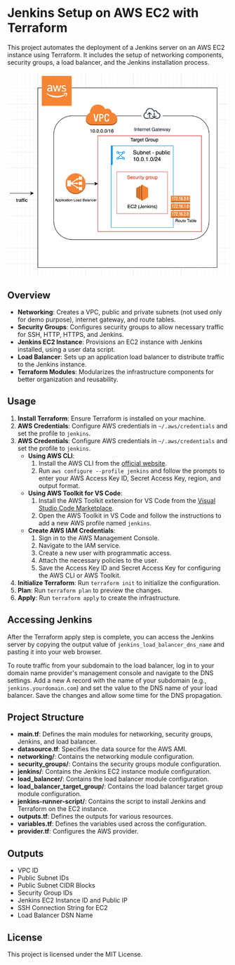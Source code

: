 # Jenkins Setup on AWS EC2 with Terraform

This project automates the deployment of a Jenkins server on an AWS EC2 instance using Terraform. It includes the setup of networking components, security groups, a load balancer, and the Jenkins installation process.

![aws ec2 jenkins setup](images/infrastructure-architecture.png)

## Overview

- **Networking**: Creates a VPC, public and private subnets (not used only for demo purpose), internet gateway, and route tables.
- **Security Groups**: Configures security groups to allow necessary traffic for SSH, HTTP, HTTPS, and Jenkins.
- **Jenkins EC2 Instance**: Provisions an EC2 instance with Jenkins installed, using a user data script.
- **Load Balancer**: Sets up an application load balancer to distribute traffic to the Jenkins instance.
- **Terraform Modules**: Modularizes the infrastructure components for better organization and reusability.

## Usage

1. **Install Terraform**: Ensure Terraform is installed on your machine.
2. **AWS Credentials**: Configure AWS credentials in `~/.aws/credentials` and set the profile to `jenkins`.
2. **AWS Credentials**: Configure AWS credentials in `~/.aws/credentials` and set the profile to `jenkins`.
    - **Using AWS CLI**:
      1. Install the AWS CLI from the [official website](https://aws.amazon.com/cli/).
      2. Run `aws configure --profile jenkins` and follow the prompts to enter your AWS Access Key ID, Secret Access Key, region, and output format.
    - **Using AWS Toolkit for VS Code**:
      1. Install the AWS Toolkit extension for VS Code from the [Visual Studio Code Marketplace](https://marketplace.visualstudio.com/items?itemName=AmazonWebServices.aws-toolkit-vscode).
      2. Open the AWS Toolkit in VS Code and follow the instructions to add a new AWS profile named `jenkins`.
    - **Create AWS IAM Credentials**:
      1. Sign in to the AWS Management Console.
      2. Navigate to the IAM service.
      3. Create a new user with programmatic access.
      4. Attach the necessary policies to the user.
      5. Save the Access Key ID and Secret Access Key for configuring the AWS CLI or AWS Toolkit.
3. **Initialize Terraform**: Run `terraform init` to initialize the configuration.
4. **Plan**: Run `terraform plan` to preview the changes.
5. **Apply**: Run `terraform apply` to create the infrastructure.

## Accessing Jenkins

After the Terraform apply step is complete, you can access the Jenkins server by copying the output value of `jenkins_load_balancer_dns_name` and pasting it into your web browser.

To route traffic from your subdomain to the load balancer, log in to your domain name provider's management console and navigate to the DNS settings. Add a new A record with the name of your subdomain (e.g., `jenkins.yourdomain.com`) and set the value to the DNS name of your load balancer. Save the changes and allow some time for the DNS propagation.


## Project Structure

- **main.tf**: Defines the main modules for networking, security groups, Jenkins, and load balancer.
- **datasource.tf**: Specifies the data source for the AWS AMI.
- **networking/**: Contains the networking module configuration.
- **security_groups/**: Contains the security groups module configuration.
- **jenkins/**: Contains the Jenkins EC2 instance module configuration.
- **load_balancer/**: Contains the load balancer module configuration.
- **load_balancer_target_group/**: Contains the load balancer target group module configuration.
- **jenkins-runner-script/**: Contains the script to install Jenkins and Terraform on the EC2 instance.
- **outputs.tf**: Defines the outputs for various resources.
- **variables.tf**: Defines the variables used across the configuration.
- **provider.tf**: Configures the AWS provider.

## Outputs

- VPC ID
- Public Subnet IDs
- Public Subnet CIDR Blocks
- Security Group IDs
- Jenkins EC2 Instance ID and Public IP
- SSH Connection String for EC2
- Load Balancer DSN Name

## License

This project is licensed under the MIT License.